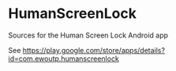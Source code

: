 HumanScreenLock
===============

Sources for the Human Screen Lock Android app

See https://play.google.com/store/apps/details?id=com.ewoutp.humanscreenlock
